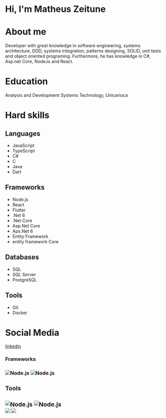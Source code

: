 # Hi, I'm Matheus Zeitune

# About me
Developer with great knowledge in software engineering, systems architecture, DDD, systems integration, patterns designing, SOLID, unit tests and object oriented programing. Furthermore, he has knowledge in C#, Asp.net Core, NodeJs and React.

# Education
Analysis and Development Systems Technology, Unicarioca

# Hard skills
## Languages
* JavaScript
* TypeScript
* C#
* C
* Java
* Dart

## Frameworks
* Node.js
* React
* Flutter
* .Net 6
* .Net Core
* Asp.Net Core
* Aps.Net 6
* Entity Framework
* entity framework Core

## Databases
* SQL
* SQL Server
* PostgreSQL

## Tools
* Git
* Docker

# Social Media
[linkedin](https://www.linkedin.com/in/matheus-zeitune)


<div align="left">
  <h3>Frameworks<h3/>
    <img align="center" alt="Node.js" src="https://img.shields.io/badge/-Node_JS-222222?style=for-the-badge&logoColor=ff0&logo=node.js" />
    <img align="center" alt="Node.js" src="https://img.shields.io/badge/-React-222222?style=for-the-badge&logoColor=ff0&logo=react" />
<div/>
    
<div align="left">
  <h3>Tools<h3/>
    <img align="center" alt="Node.js" src="https://img.shields.io/badge/-Node_JS-222222?style=for-the-badge&logoColor=ff0&logo=node.js" />
    <img align="center" alt="Node.js" src="https://img.shields.io/badge/-React-222222?style=for-the-badge&logoColor=ff0&logo=react" />
<div/>

<div align="left"> 
  <img align="left" src="https://github-readme-stats.vercel.app/api/top-langs/?username=matzet000&layout=compact&theme=dark" />
  <img align="left" src="https://github-readme-stats.vercel.app/api?username=matzet000&show_icons=true&theme=dark&count_private=true&hide=contribs,issues&include_all_commits=true" />
</div>
